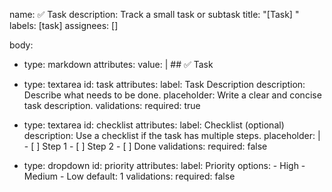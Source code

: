 name: ✅ Task
description: Track a small task or subtask
title: "[Task] "
labels: [task]
assignees: []

body:
  - type: markdown
    attributes:
      value: |
        ## ✅ Task

  - type: textarea
    id: task
    attributes:
      label: Task Description
      description: Describe what needs to be done.
      placeholder: Write a clear and concise task description.
    validations:
      required: true

  - type: textarea
    id: checklist
    attributes:
      label: Checklist (optional)
      description: Use a checklist if the task has multiple steps.
      placeholder: |
        - [ ] Step 1
        - [ ] Step 2
        - [ ] Done
    validations:
      required: false

  - type: dropdown
    id: priority
    attributes:
      label: Priority
      options:
        - High
        - Medium
        - Low
      default: 1
    validations:
      required: false
